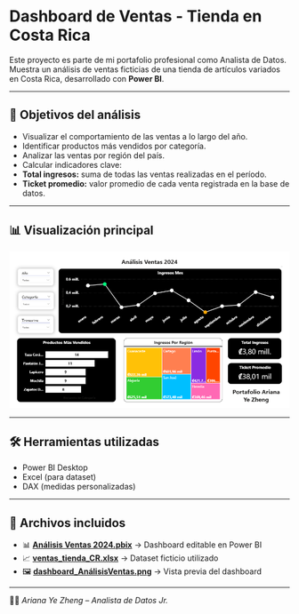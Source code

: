 # Dashboard de Ventas - Tienda en Costa Rica

Este proyecto es parte de mi portafolio profesional como Analista de Datos. 
Muestra un análisis de ventas ficticias de una tienda de artículos variados en Costa Rica, desarrollado con **Power BI**.

---

## 📌 Objetivos del análisis
- Visualizar el comportamiento de las ventas a lo largo del año.
- Identificar productos más vendidos por categoría.
- Analizar las ventas por región del país.
- Calcular indicadores clave:
- **Total ingresos:** suma de todas las ventas realizadas en el período.
- **Ticket promedio:** valor promedio de cada venta registrada en la base de datos.


---

## 📊 Visualización principal
![Dashboard de Ventas](/Análisis%20Ventas/dashboard_AnálisisVentas.png)

---

## 🛠️ Herramientas utilizadas
- Power BI Desktop
- Excel (para dataset)
- DAX (medidas personalizadas)

---

## 📂 Archivos incluidos
- 📊 **[Análisis Ventas 2024.pbix](/Análisis%20Ventas/Análisis%20Ventas%202024.pbix)** → Dashboard editable en Power BI  
- 📈 **[ventas_tienda_CR.xlsx](/Análisis%20Ventas/ventas_tienda_CR.xlsx)** → Dataset ficticio utilizado  
- 🖼️ **[dashboard_AnálisisVentas.png](/Análisis%20Ventas/dashboard_AnálisisVentas.png)** → Vista previa del dashboard

---

👩‍💻 *Ariana Ye Zheng – Analista de Datos Jr.*
